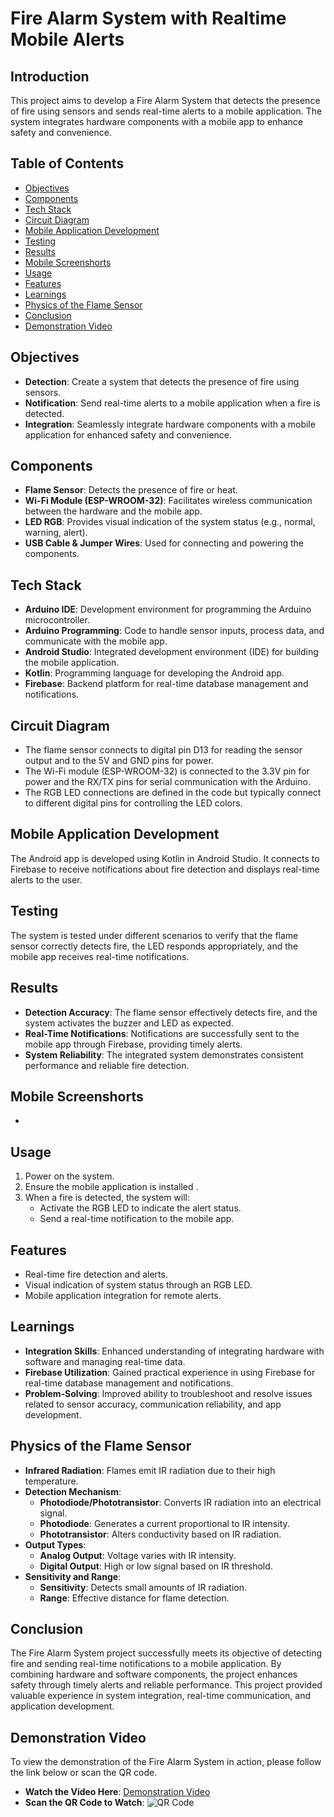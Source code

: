 # Fire Alarm System with Realtime Mobile Alerts

## Introduction
This project aims to develop a Fire Alarm System that detects the presence of fire using sensors and sends real-time alerts to a mobile application. The system integrates hardware components with a mobile app to enhance safety and convenience.

## Table of Contents
- [Objectives](#objectives)
- [Components](#components)
- [Tech Stack](#tech-stack)
- [Circuit Diagram](#circuit-diagram)
- [Mobile Application Development](#mobile-application-development)
- [Testing](#testing)
- [Results](#results)
- [Mobile Screenshorts](#mobile-screenshorts)
- [Usage](#usage)
- [Features](#features)
- [Learnings](#learnings)
- [Physics of the Flame Sensor](#physics-of-the-flame-sensor)
- [Conclusion](#conclusion)
- [Demonstration Video](#demonstration-video)

## Objectives
- **Detection**: Create a system that detects the presence of fire using sensors.
- **Notification**: Send real-time alerts to a mobile application when a fire is detected.
- **Integration**: Seamlessly integrate hardware components with a mobile application for enhanced safety and convenience.

## Components
- **Flame Sensor**: Detects the presence of fire or heat.
- **Wi-Fi Module (ESP-WROOM-32)**: Facilitates wireless communication between the hardware and the mobile app.
- **LED RGB**: Provides visual indication of the system status (e.g., normal, warning, alert).
- **USB Cable & Jumper Wires**: Used for connecting and powering the components.

## Tech Stack
- **Arduino IDE**: Development environment for programming the Arduino microcontroller.
- **Arduino Programming**: Code to handle sensor inputs, process data, and communicate with the mobile app.
- **Android Studio**: Integrated development environment (IDE) for building the mobile application.
- **Kotlin**: Programming language for developing the Android app.
- **Firebase**: Backend platform for real-time database management and notifications.

## Circuit Diagram
- The flame sensor connects to digital pin D13 for reading the sensor output and to the 5V and GND pins for power.
- The Wi-Fi module (ESP-WROOM-32) is connected to the 3.3V pin for power and the RX/TX pins for serial communication with the Arduino.
- The RGB LED connections are defined in the code but typically connect to different digital pins for controlling the LED colors.

## Mobile Application Development
The Android app is developed using Kotlin in Android Studio. It connects to Firebase to receive notifications about fire detection and displays real-time alerts to the user.

## Testing
The system is tested under different scenarios to verify that the flame sensor correctly detects fire, the LED responds appropriately, and the mobile app receives real-time notifications.

## Results
- **Detection Accuracy**: The flame sensor effectively detects fire, and the system activates the buzzer and LED as expected.
- **Real-Time Notifications**: Notifications are successfully sent to the mobile app through Firebase, providing timely alerts.
- **System Reliability**: The integrated system demonstrates consistent performance and reliable fire detection.

## Mobile Screenshorts
- 

## Usage
1. Power on the system.
2. Ensure the mobile application is installed .
3. When a fire is detected, the system will:
   - Activate the RGB LED to indicate the alert status.
   - Send a real-time notification to the mobile app.

## Features
- Real-time fire detection and alerts.
- Visual indication of system status through an RGB LED.
- Mobile application integration for remote alerts.

## Learnings
- **Integration Skills**: Enhanced understanding of integrating hardware with software and managing real-time data.
- **Firebase Utilization**: Gained practical experience in using Firebase for real-time database management and notifications.
- **Problem-Solving**: Improved ability to troubleshoot and resolve issues related to sensor accuracy, communication reliability, and app development.

## Physics of the Flame Sensor
- **Infrared Radiation**: Flames emit IR radiation due to their high temperature.
- **Detection Mechanism**:
  - **Photodiode/Phototransistor**: Converts IR radiation into an electrical signal.
  - **Photodiode**: Generates a current proportional to IR intensity.
  - **Phototransistor**: Alters conductivity based on IR radiation.
- **Output Types**:
  - **Analog Output**: Voltage varies with IR intensity.
  - **Digital Output**: High or low signal based on IR threshold.
- **Sensitivity and Range**:
  - **Sensitivity**: Detects small amounts of IR radiation.
  - **Range**: Effective distance for flame detection.

## Conclusion
The Fire Alarm System project successfully meets its objective of detecting fire and sending real-time notifications to a mobile application. By combining hardware and software components, the project enhances safety through timely alerts and reliable performance. This project provided valuable experience in system integration, real-time communication, and application development.

## Demonstration Video
To view the demonstration of the Fire Alarm System in action, please follow the link below or scan the QR code.
- **Watch the Video Here**: [Demonstration Video](https://www.youtube.com/watch?v=S4Cb5PRZVgY&ab_channel=TheAbhishekJaiswal)
- **Scan the QR Code to Watch**: ![QR Code](https://drive.google.com/file/d/1bq6_VOMqPwxCssiP7Nr5P0MzvdlaKYBu/view?usp=drive_link)
